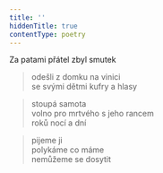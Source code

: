 ```yaml
---
title: ''
hiddenTitle: true
contentType: poetry
---
```


>   

  

>   

  

Za patami přátel zbyl smutek

> odešli z domku na vinici  
> se svými dětmi kufry a hlasy

  

> stoupá samota  
> volno pro mrtvého s jeho rancem  
> roků nocí a dní

  

> pijeme ji  
> polykáme co máme  
> nemůžeme se dosytit
